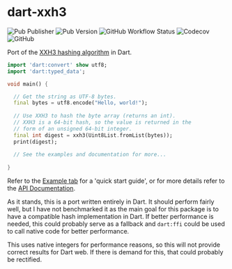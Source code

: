 # dart-xxh3

![Pub Publisher](https://img.shields.io/pub/publisher/xxh3?style=for-the-badge) ![Pub Version](https://img.shields.io/pub/v/xxh3?style=for-the-badge) ![GitHub Workflow Status](https://img.shields.io/github/workflow/status/samjakob/xxh3/Test%20and%20Coverage?style=for-the-badge) ![Codecov](https://img.shields.io/codecov/c/github/SamJakob/xxh3?style=for-the-badge) ![GitHub](https://img.shields.io/github/license/SamJakob/xxh3?style=for-the-badge)

Port of the [XXH3 hashing algorithm](https://github.com/Cyan4973/xxHash/) in
Dart.

```dart
import 'dart:convert' show utf8;
import 'dart:typed_data';

void main() {

  // Get the string as UTF-8 bytes.
  final bytes = utf8.encode("Hello, world!");
  
  // Use XXH3 to hash the byte array (returns an int).
  // XXH3 is a 64-bit hash, so the value is returned in the
  // form of an unsigned 64-bit integer.
  final int digest = xxh3(Uint8List.fromList(bytes));
  print(digest);
  
  // See the examples and documentation for more...
  
}
```

Refer to the [Example tab](https://pub.dev/packages/xxh3/example) for
a 'quick start guide', or for more details refer to the
[API Documentation](https://pub.dev/documentation/xxh3/latest/).

As it stands, this is a port written entirely in Dart. It should perform fairly
well, but I have not benchmarked it as the main goal for this package is to
have a compatible hash implementation in Dart. If better performance is needed,
this could probably serve as a fallback and `dart:ffi` could be used to call
native code for better performance.

This uses native integers for performance reasons, so this will not provide
correct results for Dart web. If there is demand for this, that could probably
be rectified.
